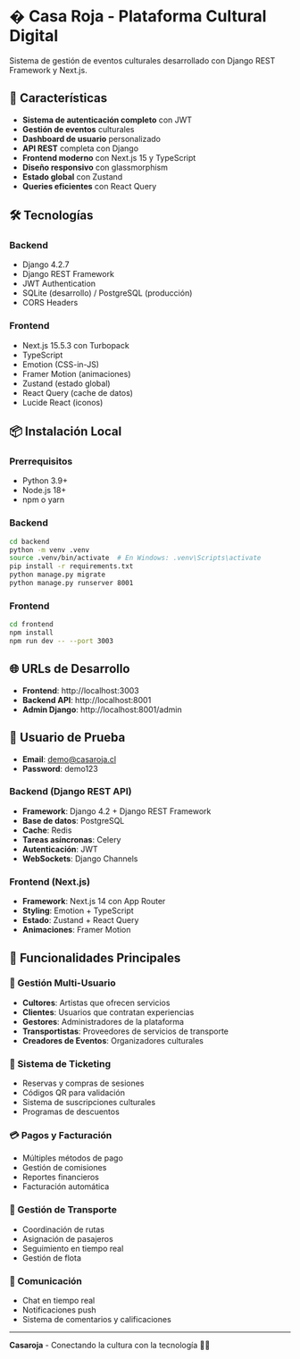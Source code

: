 # � Casa Roja - Plataforma Cultural Digital

Sistema de gestión de eventos culturales desarrollado con Django REST Framework y Next.js.

## 🚀 Características

- **Sistema de autenticación completo** con JWT
- **Gestión de eventos** culturales
- **Dashboard de usuario** personalizado
- **API REST** completa con Django
- **Frontend moderno** con Next.js 15 y TypeScript
- **Diseño responsivo** con glassmorphism
- **Estado global** con Zustand
- **Queries eficientes** con React Query

## 🛠 Tecnologías

### Backend
- Django 4.2.7
- Django REST Framework
- JWT Authentication
- SQLite (desarrollo) / PostgreSQL (producción)
- CORS Headers

### Frontend
- Next.js 15.5.3 con Turbopack
- TypeScript
- Emotion (CSS-in-JS)
- Framer Motion (animaciones)
- Zustand (estado global)
- React Query (cache de datos)
- Lucide React (iconos)

## 📦 Instalación Local

### Prerrequisitos
- Python 3.9+
- Node.js 18+
- npm o yarn

### Backend
```bash
cd backend
python -m venv .venv
source .venv/bin/activate  # En Windows: .venv\Scripts\activate
pip install -r requirements.txt
python manage.py migrate
python manage.py runserver 8001
```

### Frontend
```bash
cd frontend
npm install
npm run dev -- --port 3003
```

## 🌐 URLs de Desarrollo

- **Frontend**: http://localhost:3003
- **Backend API**: http://localhost:8001
- **Admin Django**: http://localhost:8001/admin

## 👤 Usuario de Prueba

- **Email**: demo@casaroja.cl
- **Password**: demo123

### Backend (Django REST API)
- **Framework**: Django 4.2 + Django REST Framework
- **Base de datos**: PostgreSQL
- **Cache**: Redis
- **Tareas asíncronas**: Celery
- **Autenticación**: JWT
- **WebSockets**: Django Channels

### Frontend (Next.js)
- **Framework**: Next.js 14 con App Router
- **Styling**: Emotion + TypeScript
- **Estado**: Zustand + React Query
- **Animaciones**: Framer Motion

## 🚀 Funcionalidades Principales

### 👤 Gestión Multi-Usuario
- **Cultores**: Artistas que ofrecen servicios
- **Clientes**: Usuarios que contratan experiencias
- **Gestores**: Administradores de la plataforma
- **Transportistas**: Proveedores de servicios de transporte
- **Creadores de Eventos**: Organizadores culturales

### 🎫 Sistema de Ticketing
- Reservas y compras de sesiones
- Códigos QR para validación
- Sistema de suscripciones culturales
- Programas de descuentos

### 💳 Pagos y Facturación
- Múltiples métodos de pago
- Gestión de comisiones
- Reportes financieros
- Facturación automática

### 🚌 Gestión de Transporte
- Coordinación de rutas
- Asignación de pasajeros
- Seguimiento en tiempo real
- Gestión de flota

### 💬 Comunicación
- Chat en tiempo real
- Notificaciones push
- Sistema de comentarios y calificaciones

---

**Casaroja** - Conectando la cultura con la tecnología 🎨✨
